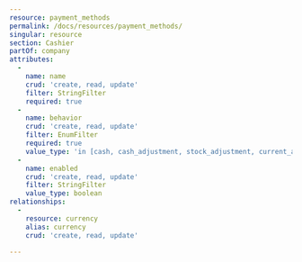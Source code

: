 ```yaml
---
resource: payment_methods
permalink: /docs/resources/payment_methods/
singular: resource
section: Cashier
partOf: company
attributes:
  -
    name: name
    crud: 'create, read, update'
    filter: StringFilter
    required: true
  -
    name: behavior
    crud: 'create, read, update'
    filter: EnumFilter
    required: true
    value_type: 'in [cash, cash_adjustment, stock_adjustment, current_account, check, card, other, difference, mercado_pago]'
  -
    name: enabled
    crud: 'create, read, update'
    filter: StringFilter
    value_type: boolean
relationships:
  -
    resource: currency
    alias: currency
    crud: 'create, read, update'

---
```

